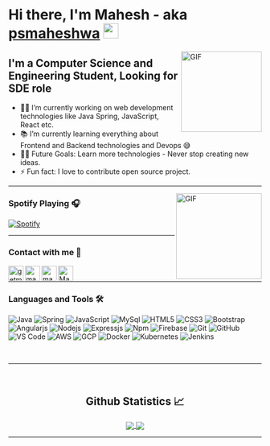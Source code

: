 # Hi there, I'm Mahesh - aka [psmaheshwa][website] <img width="30px" src="https://media.tenor.com/images/3b388fe03da271d2674faf85eb7c3fcd/tenor.gif" />

<img align="right" alt="GIF" height="160px" src="https://media.giphy.com/media/du3J3cXyzhj75IOgvA/giphy.gif" />

## I'm a Computer Science and Engineering Student, Looking for SDE role  

- 👨‍💻 I’m currently working on web development technologies like Java Spring, JavaScript, React etc.
- 📚 I’m currently learning everything about Frontend and Backend technologies and Devops 😅
- 💪🏼 Future Goals: Learn more technologies - Never stop creating new ideas.
- ⚡ Fun fact: I love to contribute open source project.

---

<img align="right" alt="GIF" height="170px" src="https://media.giphy.com/media/J5B1Y8QZnzXXbLQIBu/giphy.gif" />

### Spotify Playing 🎧

[![Spotify](https://novatorem-beryl-three.vercel.app/api/spotify)](https://open.spotify.com/user/31k5wavxuon767mxtrq5olvior7e)

---

<!--<img align="right" src="http://estruyf-github.azurewebsites.net/api/VisitorHit?user=Bgstatic&repo=Bgstatic&countColorcountColor&countColor=%237B1E7B"/> -->

### Contact with me 📝

[<img align="left" alt="getmemahesh.tech" height="30px" src="https://www.flaticon.com/svg/static/icons/svg/2996/2996826.svg" />][website]
[<img align="left" alt="maheshwaran-pongiannan | LinkedIn" height="30px" src="https://www.flaticon.com/svg/static/icons/svg/725/725337.svg"/>][linkedin]
[<img align="left" alt="maheshwa_mattew | Instagram" height="30px" src="https://image.flaticon.com/icons/svg/725/725278.svg" />][instagram]
[<img align="left" alt="Maheshwa | Spotify" height="30px" src="https://www.flaticon.com/svg/static/icons/svg/725/725281.svg" />][Spotify]

<br />

---

### Languages and Tools 🛠 

![Java](http://img.shields.io/badge/-Java-5B4638?style=flat-square&logo=java&logoColor=ffffff)
![Spring](http://img.shields.io/badge/-Spring-6cc562?style=flat-square&logo=spring&logoColor=ffffff)
![JavaScript](https://img.shields.io/badge/-JavaScript-%23F7DF1C?style=flat-square&logo=javascript&logoColor=000000&labelColor=%23F7DF1C&color=%23FFCE5A)
![MySql](http://img.shields.io/badge/-MySql-255278?style=flat-square&logo=mysql&logoColor=ffffff)
![HTML5](https://img.shields.io/badge/-HTML5-%23E44D27?style=flat-square&logo=html5&logoColor=ffffff)
![CSS3](https://img.shields.io/badge/-CSS3-%231572B6?style=flat-square&logo=css3)
![Bootstrap](https://img.shields.io/badge/-Bootstrap-563D7C?style=flat-square&logo=Bootstrap)
![Angularjs](https://img.shields.io/badge/-Angularjs-af2d2f?style=flat-square&logo=angular&logoColor=ffffff)
![Nodejs](https://img.shields.io/badge/-Nodejs-339933?style=flat-square&logo=Node.js&logoColor=ffffff)
![Expressjs](https://img.shields.io/badge/-Expressjs-0f0f0f?style=flat-square&logo=express&logoColor=ffffff)
![Npm](https://img.shields.io/badge/-npm-CB3837?style=flat-square&logo=npm)
![Firebase](https://img.shields.io/badge/-Firebase-FFCA28?style=flat-square&logo=firebase&logoColor=ffffff)
![Git](https://img.shields.io/badge/-Git-%23F05032?style=flat-square&logo=git&logoColor=%23ffffff)
![GitHub](https://img.shields.io/badge/-GitHub-181717?style=flat-square&logo=github)
![VS Code](http://img.shields.io/badge/-VS%20Code-007ACC?style=flat-square&logo=visual-studio-code&logoColor=ffffff)
![AWS](http://img.shields.io/badge/-AWS-EF931E?style=flat-square&logo=amazon&logoColor=ffffff)
![GCP](http://img.shields.io/badge/-GCP-4C89EE?style=flat-square&logo=google-cloud&logoColor=ffffff)
![Docker](http://img.shields.io/badge/-Docker-2F3A40?style=flat-square&logo=docker&logoColor=ffffff)
![Kubernetes](http://img.shields.io/badge/-Kubernetes-3069DE?style=flat-square&logo=kubernetes&logoColor=ffffff)
![Jenkins](http://img.shields.io/badge/-Jenkins-435761?style=flat-square&logo=jenkins&logoColor=ffffff)






<br/>

---

<br/>

  <h2 align="center"> Github Statistics 📈 </h2>
  
  <div align="center"> 
     <a href="">
      <img align="center" src="https://github-readme-stats-nine-sand.vercel.app/api?username=psmaheshwa&show_icons=true&include_all_commits=true&count_private=true&theme=react&line_height=40" />
    </a>
    <a href="">
      <img align="center" src="https://github-readme-stats-nine-sand.vercel.app/api/top-langs/?username=psmaheshwa&theme=react&line_height=40&hide=css"/>
    </a>
</div

<br/>

---


[website]: http://getmemahesh.tech/
[instagram]: https://www.instagram.com/maheshwa_mattew/
[linkedin]: https://www.linkedin.com/in/maheshwaran-pongiannan/
[Spotify]: https://open.spotify.com/user/31k5wavxuon767mxtrq5olvior7e




